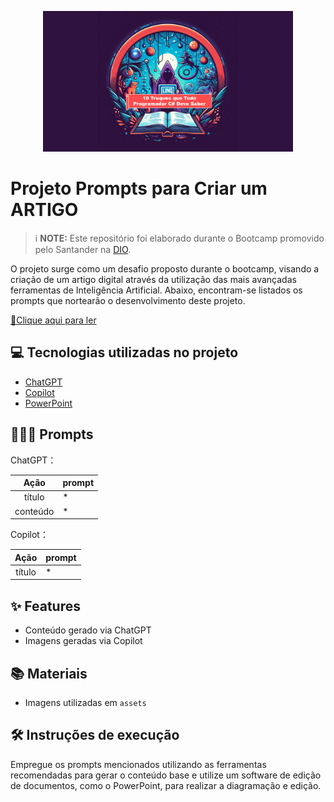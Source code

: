 

<p align="center">
<img 
    src="./assets/banner.png"
    width="400"  
/>
</p>

# Projeto Prompts para Criar um ARTIGO


 > ℹ️ **NOTE:** Este repositório foi elaborado durante o Bootcamp promovido pelo Santander na [DIO](https://dio.me).

O projeto surge como um desafio proposto durante o bootcamp, visando a criação de um artigo digital através da utilização das mais avançadas ferramentas de Inteligência Artificial. Abaixo, encontram-se listados os prompts que nortearão o desenvolvimento deste projeto.

<a href="https://github.com/braziltaiany/prompts-como-criar-seu-ebook/blob/main/output/Ebook%20Ai-900.pdf" title="View PDF now"> 📕Clique aqui para ler</a>

## 💻 Tecnologias utilizadas no projeto

- [ChatGPT](https://chat.openai.com/) 
- [Copilot](https://copilot.microsoft.com/)
- [PowerPoint](https://www.microsoft.com/en/microsoft-365/powerpoint)

## 🧙🏻‍♀️ Prompts 


ChatGPT：

|   Ação   | prompt                                                                                                                                                                                                                                                                         |
| :------: | ------------------------------------------------------------------------------------------------------------------------------------------------------------------------------------------------------------------------------------------------------------------------------ |
|  título  | *    
| conteúdo | * |


Copilot：

|  Ação  | prompt                                                                                 |
| :----: | -------------------------------------------------------------------------------------- |
| título | * |

## ✨ Features

- Conteúdo gerado via ChatGPT
- Imagens geradas via Copilot

## 📚 Materiais

- Imagens utilizadas em `assets`

## 🛠️ Instruções de execução

Empregue os prompts mencionados utilizando as ferramentas recomendadas para gerar o conteúdo base e utilize um software de edição de documentos, como o PowerPoint, para realizar a diagramação e edição.



